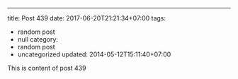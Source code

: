 ---
title: Post 439
date: 2017-06-20T21:21:34+07:00
tags:
  - random post
  - null
category:
  - random post
  - uncategorized
updated: 2014-05-12T15:11:40+07:00

This is content of post 439